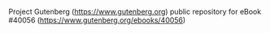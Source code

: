Project Gutenberg (https://www.gutenberg.org) public repository for
eBook #40056 (https://www.gutenberg.org/ebooks/40056)
